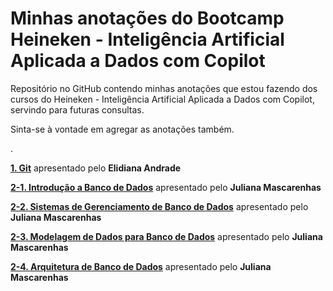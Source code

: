 # Minhas anotações do Bootcamp Heineken - Inteligência Artificial Aplicada a Dados com Copilot

Repositório no GitHub contendo minhas anotações que estou fazendo dos cursos do Heineken - Inteligência Artificial Aplicada a Dados com Copilot, servindo para futuras consultas.

Sinta-se à vontade em agregar as anotações também. 

.

**[1. Git](https://github.com/DavidRufino/Minha-Anotacoes-Heineken-Intelig-ncia-Artificial-Dados-Copilot/tree/main/1.%20Git)** apresentado pelo **Elidiana Andrade**

**[2-1. Introdução a Banco de Dados](https://github.com/DavidRufino/Minha-Anotacoes-Heineken-Intelig-ncia-Artificial-Dados-Copilot/tree/main/2-1.%20Introdu%C3%A7%C3%A3o%20a%20Banco%20de%20Dados)** apresentado pelo **Juliana Mascarenhas**

**[2-2. Sistemas de Gerenciamento de Banco de Dados](https://github.com/DavidRufino/Minha-Anotacoes-Heineken-Intelig-ncia-Artificial-Dados-Copilot/tree/main/2-2.%20Sistemas%20de%20Gerenciamento%20de%20Banco%20de%20Dados)** apresentado pelo **Juliana Mascarenhas**

**[2-3. Modelagem de Dados para Banco de Dados](https://github.com/DavidRufino/Minha-Anotacoes-Heineken-Intelig-ncia-Artificial-Dados-Copilot/tree/main/2-3.%20Modelagem%20de%20Dados%20para%20Banco%20de%20Dados)** apresentado pelo **Juliana Mascarenhas**

**[2-4. Arquitetura de Banco de Dados](https://github.com/DavidRufino/Minha-Anotacoes-Heineken-Intelig-ncia-Artificial-Dados-Copilot/tree/main/2-4.%20Arquitetura%20de%20Banco%20de%20Dados)** apresentado pelo **Juliana Mascarenhas**